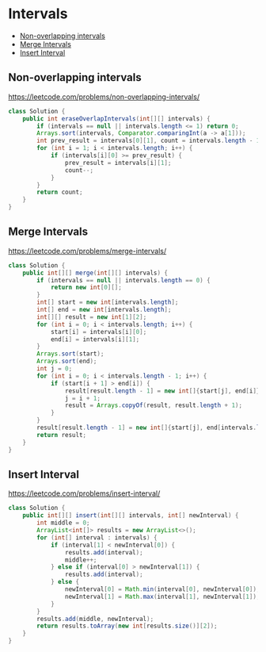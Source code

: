# Intervals
+ [Non-overlapping intervals](#non-overlapping-intervals)
+ [Merge Intervals](#merge-intervals)
+ [Insert Interval](#insert-interval)
## Non-overlapping intervals
https://leetcode.com/problems/non-overlapping-intervals/
```java
class Solution {
    public int eraseOverlapIntervals(int[][] intervals) {
        if (intervals == null || intervals.length <= 1) return 0;
        Arrays.sort(intervals, Comparator.comparingInt(a -> a[1]));
        int prev_result = intervals[0][1], count = intervals.length - 1;
        for (int i = 1; i < intervals.length; i++) {
            if (intervals[i][0] >= prev_result) {
                prev_result = intervals[i][1];
                count--;
            }
        }
        return count;
    }
}
```
## Merge Intervals
https://leetcode.com/problems/merge-intervals/
```java
class Solution {
    public int[][] merge(int[][] intervals) {
        if (intervals == null || intervals.length == 0) {
            return new int[0][];
        }
        int[] start = new int[intervals.length];
        int[] end = new int[intervals.length];
        int[][] result = new int[1][2];
        for (int i = 0; i < intervals.length; i++) {
            start[i] = intervals[i][0];
            end[i] = intervals[i][1];
        }
        Arrays.sort(start);
        Arrays.sort(end);
        int j = 0;
        for (int i = 0; i < intervals.length - 1; i++) {
            if (start[i + 1] > end[i]) {
                result[result.length - 1] = new int[]{start[j], end[i]};
                j = i + 1;
                result = Arrays.copyOf(result, result.length + 1);
            }
        }
        result[result.length - 1] = new int[]{start[j], end[intervals.length - 1]};
        return result;
    }
}
```
## Insert Interval
https://leetcode.com/problems/insert-interval/
```java
class Solution {
    public int[][] insert(int[][] intervals, int[] newInterval) {
        int middle = 0;
        ArrayList<int[]> results = new ArrayList<>();
        for (int[] interval : intervals) {
            if (interval[1] < newInterval[0]) {
                results.add(interval);
                middle++;
            } else if (interval[0] > newInterval[1]) {
                results.add(interval);
            } else {
                newInterval[0] = Math.min(interval[0], newInterval[0]);
                newInterval[1] = Math.max(interval[1], newInterval[1]);
            }
        }
        results.add(middle, newInterval);
        return results.toArray(new int[results.size()][2]);
    }
}
